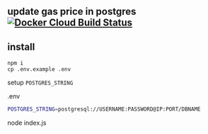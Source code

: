 ## update gas price in postgres [![Docker Cloud Build Status](https://img.shields.io/docker/cloud/build/peppersec/chainlink_gas_price.svg)](https://hub.docker.com/r/peppersec/chainlink_gas_price/builds)

## install

```
npm i 
cp .env.example .env
```  

setup `POSTGRES_STRING` 

.env
```bash
POSTGRES_STRING=postgresql://USERNAME:PASSWORD@IP:PORT/DBNAME
```

node index.js
